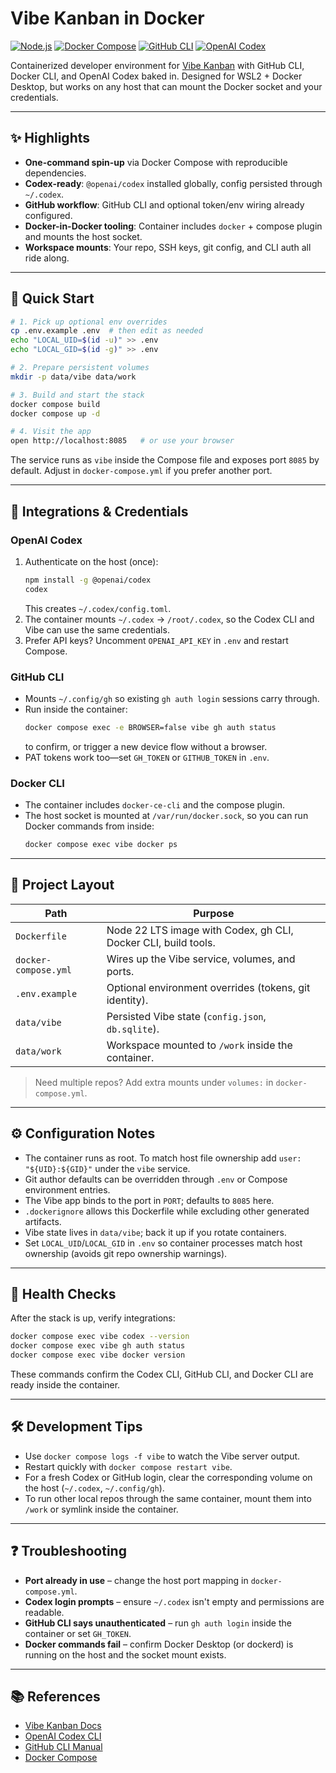 # Vibe Kanban in Docker

[![Node.js](https://img.shields.io/badge/Node.js-22.x-339933?logo=node.js&logoColor=white)](https://nodejs.org/)
[![Docker Compose](https://img.shields.io/badge/Docker-Compose-2496ED?logo=docker&logoColor=white)](https://docs.docker.com/compose/)
[![GitHub CLI](https://img.shields.io/badge/GitHub-CLI-181717?logo=github)](https://cli.github.com/)
[![OpenAI Codex](https://img.shields.io/badge/OpenAI-Codex-412991?logo=openai&logoColor=white)](https://www.vibekanban.com/docs/agents/openai-codex)

Containerized developer environment for [Vibe Kanban](https://github.com/BloopAI/vibe-kanban) with GitHub CLI, Docker CLI, and OpenAI Codex baked in. Designed for WSL2 + Docker Desktop, but works on any host that can mount the Docker socket and your credentials.

---

## ✨ Highlights

- **One-command spin-up** via Docker Compose with reproducible dependencies.
- **Codex-ready**: `@openai/codex` installed globally, config persisted through `~/.codex`.
- **GitHub workflow**: GitHub CLI and optional token/env wiring already configured.
- **Docker-in-Docker tooling**: Container includes `docker` + compose plugin and mounts the host socket.
- **Workspace mounts**: Your repo, SSH keys, git config, and CLI auth all ride along.

---

## 🚀 Quick Start

```bash
# 1. Pick up optional env overrides
cp .env.example .env  # then edit as needed
echo "LOCAL_UID=$(id -u)" >> .env
echo "LOCAL_GID=$(id -g)" >> .env

# 2. Prepare persistent volumes
mkdir -p data/vibe data/work

# 3. Build and start the stack
docker compose build
docker compose up -d

# 4. Visit the app
open http://localhost:8085   # or use your browser
```

The service runs as `vibe` inside the Compose file and exposes port `8085` by default. Adjust in `docker-compose.yml` if you prefer another port.

---

## 🔑 Integrations & Credentials

### OpenAI Codex

1. Authenticate on the host (once):
   ```bash
   npm install -g @openai/codex
   codex
   ```
   This creates `~/.codex/config.toml`.
2. The container mounts `~/.codex` → `/root/.codex`, so the Codex CLI and Vibe can use the same credentials.
3. Prefer API keys? Uncomment `OPENAI_API_KEY` in `.env` and restart Compose.

### GitHub CLI

- Mounts `~/.config/gh` so existing `gh auth login` sessions carry through.
- Run inside the container:
  ```bash
  docker compose exec -e BROWSER=false vibe gh auth status
  ```
  to confirm, or trigger a new device flow without a browser.
- PAT tokens work too—set `GH_TOKEN` or `GITHUB_TOKEN` in `.env`.

### Docker CLI

- The container includes `docker-ce-cli` and the compose plugin.
- The host socket is mounted at `/var/run/docker.sock`, so you can run Docker commands from inside:
  ```bash
  docker compose exec vibe docker ps
  ```

---

## 🧱 Project Layout

| Path | Purpose |
|------|---------|
| `Dockerfile` | Node 22 LTS image with Codex, gh CLI, Docker CLI, build tools. |
| `docker-compose.yml` | Wires up the Vibe service, volumes, and ports. |
| `.env.example` | Optional environment overrides (tokens, git identity). |
| `data/vibe` | Persisted Vibe state (`config.json`, `db.sqlite`). |
| `data/work` | Workspace mounted to `/work` inside the container. |

> Need multiple repos? Add extra mounts under `volumes:` in `docker-compose.yml`.

---

## ⚙️ Configuration Notes

- The container runs as root. To match host file ownership add `user: "${UID}:${GID}"` under the `vibe` service.
- Git author defaults can be overridden through `.env` or Compose environment entries.
- The Vibe app binds to the port in `PORT`; defaults to `8085` here.
- `.dockerignore` allows this Dockerfile while excluding other generated artifacts.
- Vibe state lives in `data/vibe`; back it up if you rotate containers.
- Set `LOCAL_UID`/`LOCAL_GID` in `.env` so container processes match host ownership (avoids git repo ownership warnings).

---

## 🧪 Health Checks

After the stack is up, verify integrations:

```bash
docker compose exec vibe codex --version
docker compose exec vibe gh auth status
docker compose exec vibe docker version
```

These commands confirm the Codex CLI, GitHub CLI, and Docker CLI are ready inside the container.

---

## 🛠️ Development Tips

- Use `docker compose logs -f vibe` to watch the Vibe server output.
- Restart quickly with `docker compose restart vibe`.
- For a fresh Codex or GitHub login, clear the corresponding volume on the host (`~/.codex`, `~/.config/gh`).
- To run other local repos through the same container, mount them into `/work` or symlink inside the container.

---

## ❓ Troubleshooting

- **Port already in use** – change the host port mapping in `docker-compose.yml`.
- **Codex login prompts** – ensure `~/.codex` isn't empty and permissions are readable.
- **GitHub CLI says unauthenticated** – run `gh auth login` inside the container or set `GH_TOKEN`.
- **Docker commands fail** – confirm Docker Desktop (or dockerd) is running on the host and the socket mount exists.

---

## 📚 References

- [Vibe Kanban Docs](https://www.vibekanban.com/docs/getting-started)
- [OpenAI Codex CLI](https://developers.openai.com/codex/cli)
- [GitHub CLI Manual](https://cli.github.com/manual/)
- [Docker Compose](https://docs.docker.com/compose/)
